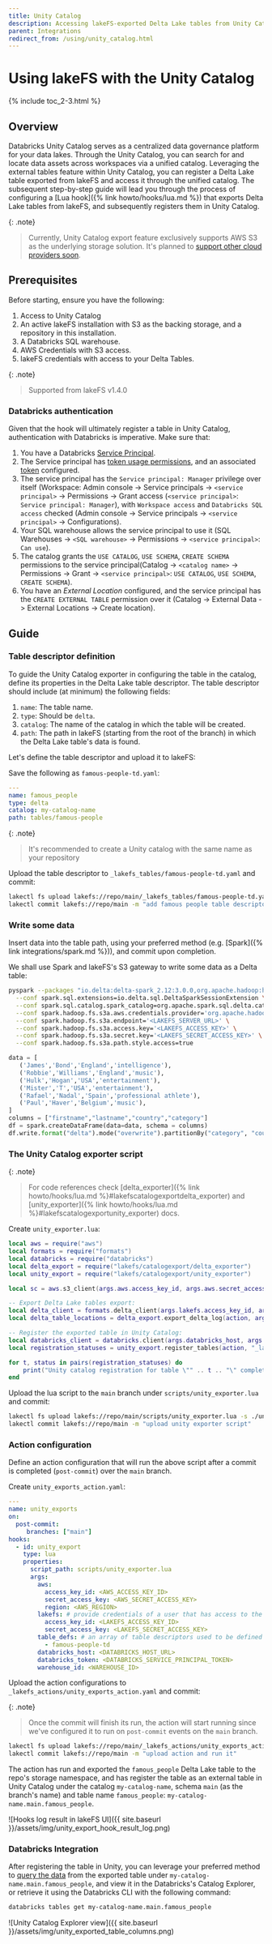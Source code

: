 ```yaml
---
title: Unity Catalog
description: Accessing lakeFS-exported Delta Lake tables from Unity Catalog.
parent: Integrations
redirect_from: /using/unity_catalog.html
---
```


# Using lakeFS with the Unity Catalog

{% include toc_2-3.html %}

## Overview

Databricks Unity Catalog serves as a centralized data governance platform for your data lakes.
Through the Unity Catalog, you can search for and locate data assets across workspaces via a unified catalog.
Leveraging the external tables feature within Unity Catalog, you can register a Delta Lake table exported from lakeFS and
access it through the unified catalog. 
The subsequent step-by-step guide will lead you through the process of configuring a [Lua hook]({% link howto/hooks/lua.md %})
that exports Delta Lake tables from lakeFS, and subsequently registers them in Unity Catalog.

{: .note}
> Currently, Unity Catalog export feature exclusively supports AWS S3 as the underlying storage solution. It's planned to [support other cloud providers soon](https://github.com/treeverse/lakeFS/issues/7199).

## Prerequisites

Before starting, ensure you have the following:

1. Access to Unity Catalog
2. An active lakeFS installation with S3 as the backing storage, and a repository in this installation.
3. A Databricks SQL warehouse.
4. AWS Credentials with S3 access.
5. lakeFS credentials with access to your Delta Tables.

{: .note}
> Supported from lakeFS v1.4.0

### Databricks authentication

Given that the hook will ultimately register a table in Unity Catalog, authentication with Databricks is imperative.
Make sure that:

1. You have a Databricks [Service Principal](https://docs.databricks.com/en/dev-tools/service-principals.html).
2. The Service principal has [token usage permissions](https://docs.databricks.com/en/dev-tools/service-principals.html#step-3-assign-workspace-level-permissions-to-the-databricks-service-principal),
   and an associated [token](https://docs.databricks.com/en/dev-tools/service-principals.html#step-4-generate-a-databricks-personal-access-token-for-the-databricks-service-principal)
   configured.
3. The service principal has the `Service principal: Manager` privilege over itself (Workspace: Admin console -> Service principals -> `<service principal>` -> Permissions -> Grant access (`<service principal>`:
   `Service principal: Manager`), with `Workspace access` and `Databricks SQL access` checked (Admin console -> Service principals -> `<service principal>` -> Configurations).
4. Your SQL warehouse allows the service principal to use it (SQL Warehouses -> `<SQL warehouse>` -> Permissions -> `<service principal>`: `Can use`).
5. The catalog grants the `USE CATALOG`, `USE SCHEMA`, `CREATE SCHEMA` permissions to the service principal(Catalog -> `<catalog name>` -> Permissions -> Grant -> `<service principal>`: `USE CATALOG`, `USE SCHEMA`, `CREATE SCHEMA`).
6. You have an _External Location_ configured, and the service principal has the `CREATE EXTERNAL TABLE` permission over it (Catalog -> External Data -> External Locations -> Create location).

## Guide

### Table descriptor definition

To guide the Unity Catalog exporter in configuring the table in the catalog, define its properties in the Delta Lake table descriptor. 
The table descriptor should include (at minimum) the following fields:
1. `name`: The table name.
2. `type`: Should be `delta`.
3. `catalog`: The name of the catalog in which the table will be created.
4. `path`: The path in lakeFS (starting from the root of the branch) in which the Delta Lake table's data is found.

Let's define the table descriptor and upload it to lakeFS:

Save the following as `famous-people-td.yaml`:

```yaml
---
name: famous_people
type: delta
catalog: my-catalog-name
path: tables/famous-people
```

{: .note}
> It's recommended to create a Unity catalog with the same name as your repository

Upload the table descriptor to `_lakefs_tables/famous-people-td.yaml` and commit:

```bash
lakectl fs upload lakefs://repo/main/_lakefs_tables/famous-people-td.yaml -s ./famous-people-td.yaml && \
lakectl commit lakefs://repo/main -m "add famous people table descriptor"
```

### Write some data

Insert data into the table path, using your preferred method (e.g. [Spark]({% link integrations/spark.md %})), and commit upon completion.

We shall use Spark and lakeFS's S3 gateway to write some data as a Delta table:
```bash
pyspark --packages "io.delta:delta-spark_2.12:3.0.0,org.apache.hadoop:hadoop-aws:3.3.4,com.amazonaws:aws-java-sdk-bundle:1.12.262" \
  --conf spark.sql.extensions=io.delta.sql.DeltaSparkSessionExtension \
  --conf spark.sql.catalog.spark_catalog=org.apache.spark.sql.delta.catalog.DeltaCatalog \
  --conf spark.hadoop.fs.s3a.aws.credentials.provider='org.apache.hadoop.fs.s3a.SimpleAWSCredentialsProvider' \
  --conf spark.hadoop.fs.s3a.endpoint='<LAKEFS_SERVER_URL>' \
  --conf spark.hadoop.fs.s3a.access.key='<LAKEFS_ACCESS_KEY>' \
  --conf spark.hadoop.fs.s3a.secret.key='<LAKEFS_SECRET_ACCESS_KEY>' \
  --conf spark.hadoop.fs.s3a.path.style.access=true
```

```python
data = [
   ('James','Bond','England','intelligence'),
   ('Robbie','Williams','England','music'),
   ('Hulk','Hogan','USA','entertainment'),
   ('Mister','T','USA','entertainment'),
   ('Rafael','Nadal','Spain','professional athlete'),
   ('Paul','Haver','Belgium','music'),
]
columns = ["firstname","lastname","country","category"]
df = spark.createDataFrame(data=data, schema = columns)
df.write.format("delta").mode("overwrite").partitionBy("category", "country").save("s3a://repo/main/tables/famous-people")
```

### The Unity Catalog exporter script

{: .note}
> For code references check [delta_exporter]({% link howto/hooks/lua.md %}#lakefscatalogexportdelta_exporter) and 
[unity_exporter]({% link howto/hooks/lua.md %}#lakefscatalogexportunity_exporter) docs.

Create `unity_exporter.lua`:

```lua
local aws = require("aws")
local formats = require("formats")
local databricks = require("databricks")
local delta_export = require("lakefs/catalogexport/delta_exporter")
local unity_export = require("lakefs/catalogexport/unity_exporter")

local sc = aws.s3_client(args.aws.access_key_id, args.aws.secret_access_key, args.aws.region)

-- Export Delta Lake tables export:
local delta_client = formats.delta_client(args.lakefs.access_key_id, args.lakefs.secret_access_key, args.aws.region)
local delta_table_locations = delta_export.export_delta_log(action, args.table_defs, sc.put_object, delta_client, "_lakefs_tables")

-- Register the exported table in Unity Catalog:
local databricks_client = databricks.client(args.databricks_host, args.databricks_token)
local registration_statuses = unity_export.register_tables(action, "_lakefs_tables", delta_table_locations, databricks_client, args.warehouse_id)

for t, status in pairs(registration_statuses) do
    print("Unity catalog registration for table \"" .. t .. "\" completed with commit schema status : " .. status .. "\n")
end
```

Upload the lua script to the `main` branch under `scripts/unity_exporter.lua` and commit:

```bash
lakectl fs upload lakefs://repo/main/scripts/unity_exporter.lua -s ./unity_exporter.lua && \
lakectl commit lakefs://repo/main -m "upload unity exporter script"
```

### Action configuration

Define an action configuration that will run the above script after a commit is completed (`post-commit`) over the `main` branch.

Create `unity_exports_action.yaml`:

```yaml
---
name: unity_exports
on:
  post-commit:
     branches: ["main"]
hooks:
  - id: unity_export
    type: lua
    properties:
      script_path: scripts/unity_exporter.lua
      args:
        aws:
          access_key_id: <AWS_ACCESS_KEY_ID>
          secret_access_key: <AWS_SECRET_ACCESS_KEY>
          region: <AWS_REGION>
        lakefs: # provide credentials of a user that has access to the script and Delta Table
          access_key_id: <LAKEFS_ACCESS_KEY_ID> 
          secret_access_key: <LAKEFS_SECRET_ACCESS_KEY>
        table_defs: # an array of table descriptors used to be defined in Unity Catalog
          - famous-people-td
        databricks_host: <DATABRICKS_HOST_URL>
        databricks_token: <DATABRICKS_SERVICE_PRINCIPAL_TOKEN>
        warehouse_id: <WAREHOUSE_ID>
```

Upload the action configurations to `_lakefs_actions/unity_exports_action.yaml` and commit:

{: .note}
> Once the commit will finish its run, the action will start running since we've configured it to run on `post-commit` 
events on the `main` branch.

```bash
lakectl fs upload lakefs://repo/main/_lakefs_actions/unity_exports_action.yaml -s ./unity_exports_action.yaml && \
lakectl commit lakefs://repo/main -m "upload action and run it"
```

The action has run and exported the `famous_people` Delta Lake table to the repo's storage namespace, and has register 
the table as an external table in Unity Catalog under the catalog `my-catalog-name`, schema `main` (as the branch's name) and 
table name `famous_people`: `my-catalog-name.main.famous_people`.

![Hooks log result in lakeFS UI]({{ site.baseurl }}/assets/img/unity_export_hook_result_log.png)

### Databricks Integration

After registering the table in Unity, you can leverage your preferred method to [query the data](https://docs.databricks.com/en/query/index.html) 
from the exported table under `my-catalog-name.main.famous_people`, and view it in the Databricks's Catalog Explorer, or
retrieve it using the Databricks CLI with the following command: 
```bash
databricks tables get my-catalog-name.main.famous_people
```

![Unity Catalog Explorer view]({{ site.baseurl }}/assets/img/unity_exported_table_columns.png)

